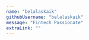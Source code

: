 ```yaml
---
name: "belalaskaik"
githubUsername: "belalaskaik"
message: "Fintech Passionate"
extraLink: ""
---
```

